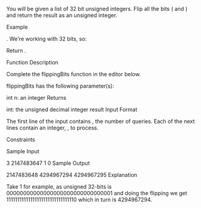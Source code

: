 You will be given a list of 32 bit unsigned integers. Flip all the bits ( and ) and return the result as an unsigned integer.

Example

. We're working with 32 bits, so:



Return .

Function Description

Complete the flippingBits function in the editor below.

flippingBits has the following parameter(s):

int n: an integer
Returns

int: the unsigned decimal integer result
Input Format

The first line of the input contains , the number of queries.
Each of the next  lines contain an integer, , to process.

Constraints



Sample Input

3
2147483647
1
0
Sample Output

2147483648
4294967294
4294967295
Explanation

Take 1 for example, as unsigned 32-bits is 00000000000000000000000000000001 and doing the flipping we get 11111111111111111111111111111110 which in turn is 4294967294.
